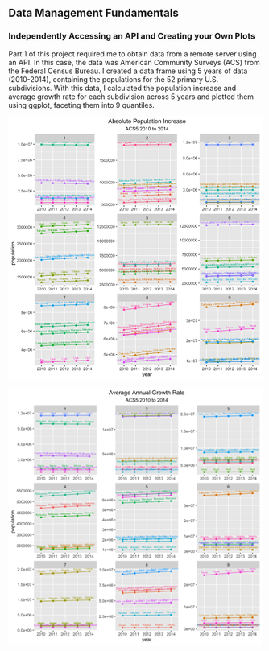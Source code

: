 ## Data Management Fundamentals
### Independently Accessing an API and Creating your Own Plots

Part 1 of this project required me to obtain data from a remote server using an API. In this case, the data was American Community Surveys (ACS) from the Federal Census Bureau. I created a data frame using 5 years of data (2010-2014), containing the populations for the 52 primary U.S. subdivisions. With this data, I calculated the population increase and average growth rate for each subdivision across 5 years and plotted them using ggplot, faceting them into 9 quantiles. 

![](P2Pt1Plot1.png)

![](P2Pt1Plot2.png)
